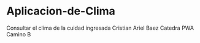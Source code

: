 # Aplicacion-de-Clima
 Consultar el clima de la cuidad ingresada
Cristian Ariel Baez
Catedra PWA
Camino B
